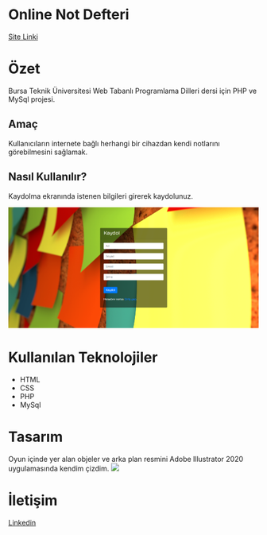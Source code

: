 # Online Not Defteri 
[Site Linki](http://notdefteri.eu5.org)

# Özet
Bursa Teknik Üniversitesi Web Tabanlı Programlama Dilleri dersi için PHP ve MySql projesi.
## Amaç
Kullanıcıların internete bağlı herhangi bir cihazdan kendi notlarını görebilmesini sağlamak.
## Nasıl Kullanılır?
Kaydolma ekranında istenen bilgileri girerek kaydolunuz.

<img src="images/kurulum_2.png">



# Kullanılan Teknolojiler
- HTML
- CSS
- PHP
- MySql

# Tasarım
Oyun içinde yer alan objeler ve arka plan resmini Adobe Illustrator 2020 uygulamasında kendim çizdim.
<img src="images/background_proccesse.jpeg">

 
# İletişim
[Linkedin](https://www.linkedin.com/in/taner-solak-aa30b91b4/)
